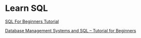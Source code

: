 # Learn SQL

[SQL For Beginners Tutorial](https://www.youtube.com/watch?v=5hzZtqCNQKk)

[Database Management Systems and SQL – Tutorial for Beginners](https://www.freecodecamp.org/news/dbms-and-sql-basics/)
